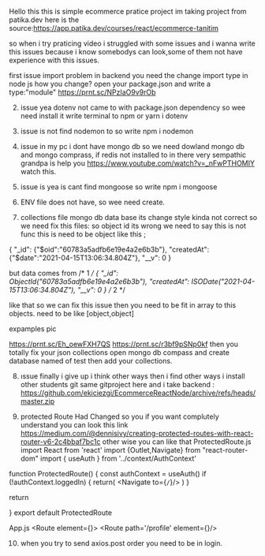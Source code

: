 Hello this this is simple ecommerce pratice project
im taking project from patika.dev here is the source:https://app.patika.dev/courses/react/ecommerce-tanitim

so when i try praticing video  i struggled with some issues and i wanna write this issues because i know somebodys can look,some of them not have experience with this issues.

first issue import problem in backend you need the change import type in node js how you change?
open your package.json and write a type:"module" https://prnt.sc/NPzIaO9v9rOb

2. issue yea dotenv not came to with package.json dependency so wee need install it
write terminal to npm or yarn i dotenv

3. issue is not find nodemon to so write npm i nodemon

4. issue in my pc i dont have mongo db so we need dowland mongo db and mongo comprass, if redis not installed to in there very sempathic grandpa is help you https://www.youtube.com/watch?v=_nFwPTHOMIY watch this.

5. issue is yea is cant find mongoose so write npm i mongoose 

6. ENV file does not have, so wee need create.

7.  collections file mongo db data base its change style kinda not correct so we need fix this files:
so object id its wrong we need to say this is not func this is need to be object like this ;

{
  "_id": {"$oid":"60783a5adfb6e19e4a2e6b3b"},
  "createdAt": {"$date":"2021-04-15T13:06:34.804Z"},
  "__v": 0
}

but data comes from 
/* 1 */
{
  "_id": ObjectId("60783a5adfb6e19e4a2e6b3b"),
  "createdAt": ISODate("2021-04-15T13:06:34.804Z"),
  "__v": 0
}
/* 2 */


 like that so we can fix this issue then you need to be fit in array to this objects. need to be like  [object,object] 
 
expamples pic 

https://prnt.sc/Eh_oewFXH7QS  https://prnt.sc/r3bf9pSNp0kf
then you totally fix your json collections open mongo db compass and create database  named of test then add your collections.



8. ıssue finally i give up  i think other ways then i find other ways  i install other students git same gitproject  here and i take backend : https://github.com/ekiciezgi/EcommerceReactNode/archive/refs/heads/master.zip

9. protected Route Had Changed so you if you want complutely understand you can look this link https://medium.com/@dennisivy/creating-protected-routes-with-react-router-v6-2c4bbaf7bc1c
other wise 
you can like that 
ProtectedRoute.js
import React from 'react'
import {Outlet,Navigate} from "react-router-dom"
import { useAuth } from '../context/AuthContext'

function ProtectedRoute() {
 const authContext = useAuth()
if (!authContext.loggedIn) {
    return(
    <Navigate to={`/`}/>
    )
}

return <Outlet/>

}
export default ProtectedRoute

App.js
  <Route element={<ProtectedRoute/>}>
    <Route  path='/profile' element={<Profile/>}/>   
    </Route>


10. when you try to send axios.post order you need to be in login.


